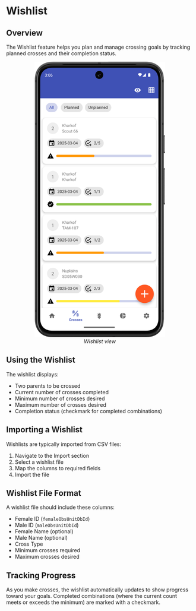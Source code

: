 # Wishlist

## Overview

The Wishlist feature helps you plan and manage crossing goals by tracking planned crosses and their completion status.

<figure align="center" class="image">
<img src="_static/images/wishlist.png" width="350px">
<figcaption><i>Wishlist view</i></figcaption>
</figure>

## Using the Wishlist

The wishlist displays:
- Two parents to be crossed
- Current number of crosses completed
- Minimum number of crosses desired
- Maximum number of crosses desired
- Completion status (checkmark for completed combinations)

## Importing a Wishlist

Wishlists are typically imported from CSV files:

1. Navigate to the Import section
2. Select a wishlist file
3. Map the columns to required fields
4. Import the file

## Wishlist File Format

A wishlist file should include these columns:
- Female ID (`femaleObsUnitDbId`)
- Male ID (`maleObsUnitDbId`)
- Female Name (optional)
- Male Name (optional)
- Cross Type
- Minimum crosses required
- Maximum crosses desired

## Tracking Progress

As you make crosses, the wishlist automatically updates to show progress toward your goals. Completed combinations (where the current count meets or exceeds the minimum) are marked with a checkmark.